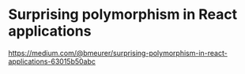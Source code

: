 # Surprising polymorphism in React applications

https://medium.com/@bmeurer/surprising-polymorphism-in-react-applications-63015b50abc